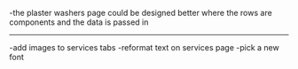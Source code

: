 -the plaster washers page could be designed better where the rows are components and the data is passed in

-----------------------------------------------------------------------------------------------------------------
-add images to services tabs
-reformat text on services page
-pick a new font 